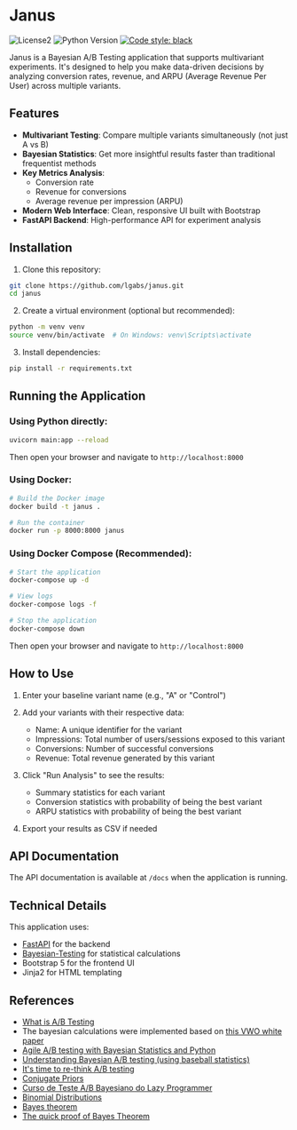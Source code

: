 # Janus

![License2](https://img.shields.io/github/license/lgabs/janus)
![Python Version](https://img.shields.io/badge/python-3.7%20%7C%203.8-brightgreen.svg)
[![Code style: black](https://img.shields.io/badge/code%20style-black-000000.svg)](https://github.com/psf/black)

Janus is a Bayesian A/B Testing application that supports multivariant experiments. It's designed to help you make data-driven decisions by analyzing conversion rates, revenue, and ARPU (Average Revenue Per User) across multiple variants.

## Features

- **Multivariant Testing**: Compare multiple variants simultaneously (not just A vs B)
- **Bayesian Statistics**: Get more insightful results faster than traditional frequentist methods
- **Key Metrics Analysis**:
  - Conversion rate
  - Revenue for conversions
  - Average revenue per impression (ARPU)
- **Modern Web Interface**: Clean, responsive UI built with Bootstrap
- **FastAPI Backend**: High-performance API for experiment analysis

## Installation

1. Clone this repository:
```bash
git clone https://github.com/lgabs/janus.git
cd janus
```

2. Create a virtual environment (optional but recommended):
```bash
python -m venv venv
source venv/bin/activate  # On Windows: venv\Scripts\activate
```

3. Install dependencies:
```bash
pip install -r requirements.txt
```

## Running the Application

### Using Python directly:

```bash
uvicorn main:app --reload
```

Then open your browser and navigate to `http://localhost:8000`

### Using Docker:

```bash
# Build the Docker image
docker build -t janus .

# Run the container
docker run -p 8000:8000 janus
```

### Using Docker Compose (Recommended):

```bash
# Start the application
docker-compose up -d

# View logs
docker-compose logs -f

# Stop the application
docker-compose down
```

Then open your browser and navigate to `http://localhost:8000`

## How to Use

1. Enter your baseline variant name (e.g., "A" or "Control")
2. Add your variants with their respective data:
   - Name: A unique identifier for the variant
   - Impressions: Total number of users/sessions exposed to this variant
   - Conversions: Number of successful conversions
   - Revenue: Total revenue generated by this variant

3. Click "Run Analysis" to see the results:
   - Summary statistics for each variant
   - Conversion statistics with probability of being the best variant
   - ARPU statistics with probability of being the best variant

4. Export your results as CSV if needed

## API Documentation

The API documentation is available at `/docs` when the application is running.

## Technical Details

This application uses:
- [FastAPI](https://fastapi.tiangolo.com/) for the backend
- [Bayesian-Testing](https://github.com/Matt52/bayesian-testing) for statistical calculations
- Bootstrap 5 for the frontend UI
- Jinja2 for HTML templating

## References

* [What is A/B Testing](https://en.wikipedia.org/wiki/A/B_testing)
* The bayesian calculations were implemented based on [this VWO white paper](https://vwo.com/downloads/VWO_SmartStats_technical_whitepaper.pdf)
* [Agile A/B testing with Bayesian Statistics and Python](https://web.archive.org/web/20150419163005/http://www.bayesianwitch.com/blog/2014/bayesian_ab_test.html)
* [Understanding Bayesian A/B testing (using baseball statistics)](http://varianceexplained.org/r/bayesian_ab_baseball/)
* [It's time to re-think A/B testing](https://mobiledevmemo.com/its-time-to-abandon-a-b-testing/)
* [Conjugate Priors](https://en.wikipedia.org/wiki/Conjugate_prior)
* [Curso de Teste A/B Bayesiano do Lazy Programmer](https://www.udemy.com/course/bayesian-machine-learning-in-python-ab-testing)
* [Binomial Distributions](https://www.youtube.com/watch?v=8idr1WZ1A7Q)
* [Bayes theorem](https://www.youtube.com/watch?v=HZGCoVF3YvM&t=9s)
* [The quick proof of Bayes Theorem](https://www.youtube.com/watch?v=U_85TaXbeIo)
